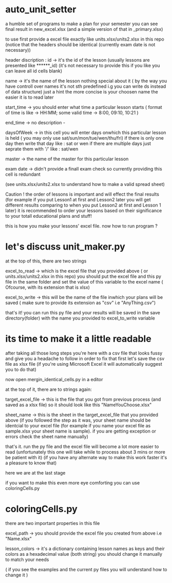 # auto_unit_setter
a humble set of programs to make a plan for your semester
you can see final result in new_excel.xlsx
(and a simple version of that in _primary.xlsx)

to use first provide a excel file exactly like units.xlsx/units2.xlsx in this repo (notice that the headers should be identical (currently exam date is not necessary))

header discription :
id -> it's the id of the lesson (usually lessons are presented like ******_id) (it's not necessary to provide this if you like you can leave all id cells blank)

name -> it's the name of the lesson nothing special about it ( by the way you have controll over names it's not sth predefined i.g you can write ds instead of data structure)
just a hint the more concise is your choosen name the easier it is to read later

start_time -> you should enter what time a particular lesson starts ( format of time is like -> HH:MM;  some valid time -> 8:00, 09:10, 10:21 )

end_time -> no description _-_

daysOfWeek -> in this cell you will enter days onwhich this particular lesson is held ( you may only use sat/sun/mon/tue/wen/thu/fri)
if there is only one day then write that day like : sat or wen
if there are multiple days just seprate them with '/' like : sat/wen

master -> the name of the master for this particular lesson

exam date -> didn't provide a finall exam check so currently providing this cell is redundant

(see units.xlsx/units2.xlsx to understand how to make a valid spread sheet)

Caution !
the order of lessons is important and will effect the final results
(for example if you put Lesson1 at first and Lesson2 later you will get different results comparing to when you put Lesson2 at first and Lesson 1 later)
it is recommended to order your lessons based on their significance to your totall educational plans and stuff!


this is how you make your lessons' excel file. now how to run program ?

# let's discuss unit_maker.py 
at the top of this, there are two strings 

excel_to_read -> which is the excel file that you provided above ( or units.xlsx/units2.xlsx in this repo)
you should put the excel file and this py file in the same folder and set the value of this variable to the excel name ( Ofcourse, with its extension that is xlsx)

excel_to_write -> this will be the name of the file inwhich your plans will be saved ( make sure to provide its extension as "csv" i.e "AnyThing.csv")

that's it!
you can run this py file and your results will be saved in the save directory(folder) with the name you provided to excel_to_write variable


# its time to make it a little readable

after taking all those long steps you're here with a csv file that looks fussy and give you a headache to follow
in order to fix that first let's save the csv file as xlsx file (if you're using Microsoft Excel it will automatically suggest you to do that)

now open mergin_identical_cells.py in a editor

at the top of it, there are to strings again:

target_excel_file -> this is the file that you got from previous process (and saved as a xlsx file) so it should look like this "NameYouChoose.xlsx"

sheet_name -> this is the sheet in the target_excel_file that you provided above (if you followed the step as it was, your sheet name should be identcial to your excel file (for example if you name your excel file as sample.xlsx your sheet name is sample). if you are getting exception or errors check the sheet name manually)

that's it. run the py file and the excel file will become a lot more easier to read
(unfortunately this one will take while to process about 3 mins or more be patient with it)
(if you have any alternate way to make this work faster it's a pleasure to know that)

here we are at the last stage

if you want to make this even more eye comforting you can use coloringCells.py

# coloringCells.py

there are two important properties in this file 

excel_path -> you should provide the excel file you created from above i.e "Name.xlsx"

lesson_colors -> it's a dictionary containing lesson names as keys and their colors as a hexadecimal value (both string)
you should change it manually to match your needs

( if you see the examples and the current py files you will understand how to change it )




